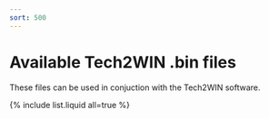 ```yaml
---
sort: 500
---
```


# Available Tech2WIN .bin files

These files can be used in conjuction with the Tech2WIN software.

{% include list.liquid all=true %}